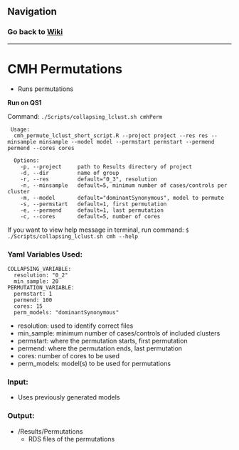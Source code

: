 ## Navigation
### Go back to <a href = "/Tutorial/Home.md">Wiki</a>
<hr>

# CMH Permutations 
* Runs permutations

**Run on QS1**

Command: `./Scripts/collapsing_lclust.sh cmhPerm`

```
 Usage: 
  cmh_permute_lclust_short_script.R --project project --res res --minsample minsample --model model --permstart permstart --permend permend --cores cores
  
  Options:
    -p, --project     path to Results directory of project
    -d, --dir         name of group
    -r, --res         default="0_3", resolution
    -n, --minsample   default=5, minimum number of cases/controls per cluster
    -m, --model       default="dominantSynonymous", model to permute
    -s, --permstart   default=1, first permutation
    -e, --permend     default=1, last permutation
    -c, --cores       default=5, number of cores
```
If you want to view help message in terminal, run command: `$ ./Scripts/collapsing_lclust.sh cmh --help`

### Yaml Variables Used:
```
COLLAPSING_VARIABLE:
  resolution: "0_2"
  min_sample: 20
PERMUTATION_VARIABLE:
  permstart: 1
  permend: 100
  cores: 15
  perm_models: "dominantSynonymous"
```

* resolution: used to identify correct files
* min_sample: minimum number of cases/controls of included clusters
* permstart: where the permutation starts, first permutation
* permend: where the permutation ends, last permutation
* cores: number of cores to be used
* perm_models: model(s) to be used for permutations 

### Input:
* Uses previously generated models

### Output:
* /Results/Permutations
  * RDS files of the permutations 

